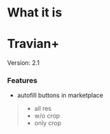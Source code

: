 # What it is

# Travian+
Version: 2.1
### Features
* autofill buttons in marketplace
> * all res
> * w/o crop
> * only crop